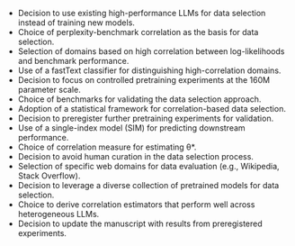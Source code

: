 - Decision to use existing high-performance LLMs for data selection instead of training new models.
- Choice of perplexity-benchmark correlation as the basis for data selection.
- Selection of domains based on high correlation between log-likelihoods and benchmark performance.
- Use of a fastText classifier for distinguishing high-correlation domains.
- Decision to focus on controlled pretraining experiments at the 160M parameter scale.
- Choice of benchmarks for validating the data selection approach.
- Adoption of a statistical framework for correlation-based data selection.
- Decision to preregister further pretraining experiments for validation.
- Use of a single-index model (SIM) for predicting downstream performance.
- Choice of correlation measure for estimating θ*.
- Decision to avoid human curation in the data selection process.
- Selection of specific web domains for data evaluation (e.g., Wikipedia, Stack Overflow).
- Decision to leverage a diverse collection of pretrained models for data selection.
- Choice to derive correlation estimators that perform well across heterogeneous LLMs.
- Decision to update the manuscript with results from preregistered experiments.